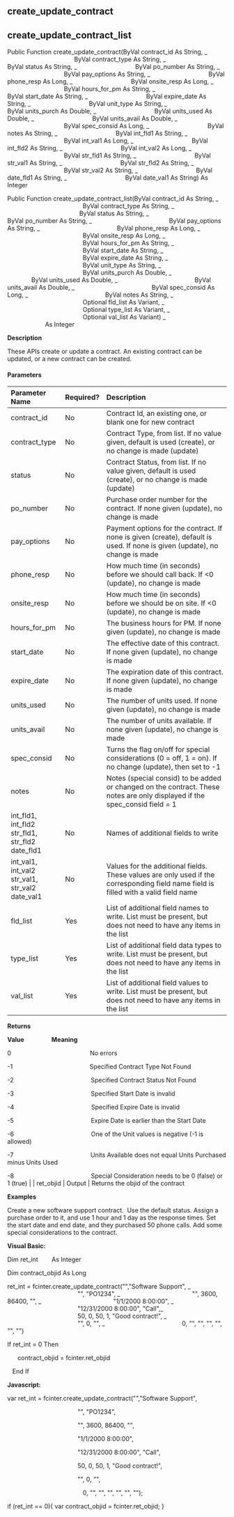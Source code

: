 create_update_contract
------------------------

create_update_contract_list
-----------------------------

Public Function create_update_contract(ByVal contract_id As String, _
                                       ByVal contract_type As String, _
                                 ByVal status As String, _
                                 ByVal po_number As String, _
                                 ByVal pay_options As String, _
                                 ByVal phone_resp As Long, _
                                 ByVal onsite_resp As Long, _
                                 ByVal hours_for_pm As String, _
                                 ByVal start_date As String, _
                                 ByVal expire_date As String, _
                                 ByVal unit_type As String, _
                                 ByVal units_purch As Double, _
                                 ByVal units_used As Double, _
                                 ByVal units_avail As Double, _
                                 ByVal spec_consid As Long, _
                                 ByVal notes As String, _
                                 ByVal int_fld1 As String, _
                                 ByVal int_val1 As Long, _
                                 ByVal int_fld2 As String, _
                                 ByVal int_val2 As Long, _
                                 ByVal str_fld1 As String, _
                                 ByVal str_val1 As String, _
                                 ByVal str_fld2 As String, _
                                 ByVal str_val2 As String, _
                                 ByVal date_fld1 As String, _
                                 ByVal date_val1 As String) As Integer

Public Function create_update_contract_list(ByVal contract_id As String, _
                                            ByVal contract_type As String, _
                                            ByVal status As String, _
                                            ByVal po_number As String, _
                                            ByVal pay_options As String, _
                                            ByVal phone_resp As Long, _
                                            ByVal onsite_resp As Long, _
                                            ByVal hours_for_pm As String, _
                                            ByVal start_date As String, _
                                            ByVal expire_date As String, _
                                            ByVal unit_type As String, _
                                            ByVal units_purch As Double, _
                                            ByVal units_used As Double, _
                                            ByVal units_avail As Double, _
                                            ByVal spec_consid As Long, _
                                            ByVal notes As String, _
                                            Optional fld_list As Variant, _
                                            Optional type_list As Variant, _
                                            Optional val_list As Variant) _
                                            As Integer

**Description**

These APIs create or update a contract. An existing contract can be updated, or a new contract can be created.

#### Parameters

| Parameter Name | Required? | Description |
|:--- |:--- |:--- |
| contract_id | No | Contract Id, an existing one, or blank one for new contract |
| contract_type | No | Contract Type, from list. If no value given, default is used (create), or no change is made (update) |
| status | No | Contract Status, from list. If no value given, default is used (create), or no change is made (update) |
| po_number | No | Purchase order number for the contract. If none given (update), no change is made |
| pay_options | No | Payment options for the contract. If none is given (create), default is used. If none is given (update), no change is made |
| phone_resp | No | How much time (in seconds) before we should call back. If <0 (update), no change is made |
| onsite_resp | No | How much time (in seconds) before we should be on site. If <0 (update), no change is made |
| hours_for_pm | No | The business hours for PM. If none given (update), no change is made |
| start_date | No | The effective date of this contract. If none given (update), no change is made |
| expire_date | No | The expiration date of this contract. If none given (update), no change is made |
| units_used | No | The number of units used. If none given (update), no change is made |
| units_avail | No | The number of units available. If none given (update), no change is made |
| spec_consid | No | Turns the flag on/off for special considerations (0 = off, 1 = on). If no change (update), then set to -1 |
| notes | No | Notes (special consid) to be added or changed on the contract. These notes are only displayed if the spec_consid field = 1 |
| int_fld1, int_fld2<br>str_fld1, str_fld2<br>date_fld1 | No | Names of additional fields to write |
| int_val1, int_val2<br>str_val1, str_val2<br>date_val1 | No | Values for the additional fields. These values are only used if the corresponding field name field is filled with a valid field name |
| fld_list | Yes | List of additional field names to write. List must be present, but does not need to have any items in the list |
| type_list | Yes | List of additional field data types to write. List must be present, but does not need to have any items in the list |
| val_list | Yes | List of additional field values to write. List must be present, but does not need to have any items in the list |

**Returns**

**Value**                **Meaning**

0                                              No errors

-1                                             Specified Contract Type Not Found

-2                                             Specified Contract Status Not Found

-3                                             Specified Start Date is invalid

-4                                             Specified Expire Date is invalid

-5                                             Expire Date is earlier than the Start Date

-6                                             One of the Unit values is negative (-1 is allowed)

-7                                             Units Available does not equal Units Purchased minus Units Used

-8                                             Special Consideration needs to be 0 (false) or 1 (true) |
| ret_objid | Output | Returns the objid of the contract

**Examples**

 Create a new software support contract.  Use the default status. Assign a purchase order to it, and use 1 hour and 1 day as the response times. Set the start date and end date, and they purchased 50 phone calls. Add some special considerations to the contract.

**Visual Basic:**

Dim ret_int        As Integer

Dim contract_objid As Long

ret_int = fcinter.create_update_contract("","Software Support", _
                                         "", "PO1234", _
                                         "", 3600, 86400, "", _
                                         "1/1/2000 8:00:00", _
                                         "12/31/2000 8:00:00", "Call",_
                                         50, 0, 50, 1, "Good contract!", _
                                         "", 0, "", _
                                            0, "", "", "", "", "", "")

 If ret_int = 0 Then

      contract_objid = fcinter.ret_objid

   End If

**Javascript:**

var ret_int = fcinter.create_update_contract("","Software Support",

                                         "", "PO1234",

                                         "", 3600, 86400, "",

                                         "1/1/2000 8:00:00",

                                         "12/31/2000 8:00:00", "Call",

                                         50, 0, 50, 1, "Good contract!",

                                         "", 0, "",

                                            0, "", "", "", "", "", "");

 if (ret_int == 0){ var contract_objid = fcinter.ret_objid; }